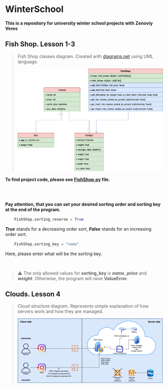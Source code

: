 # WinterSchool
**This is a repository for university winter school projects with Zenoviy Veres**

## Fish Shop. Lesson 1-3

> Fish Shop classes diagram. Created with [diagrams.net](https://www.diagrams.net/) using UML language.
>
>![](FishShop.drawio.png)

**To find project code, please see [FishShop.py](FishShop.py) file.**

<br /> 
<br /> 

**Pay attention, that you can set your desired sorting order and sorting key at the end of the program.**
``` python
    FishShop.sorting_reverse = True 
```
_**True**_ stands for a decreasing order sort, _**False**_ stands for an increasing order sort.
``` python
    FishShop.sorting_key = "name" 
```
Here, please enter what will be the sorting key.

<br /> 

> :warning: The only allowed values for **sorting_key** is **_name_**, **_price_** and **_weight_**. Otherwise, the program will raise **ValueError**.

## Clouds. Lesson 4

> Cloud structure diagram. Represents simple explanation of how servers work and how they are managed.
>
>![](Cloud.drawio.png)
